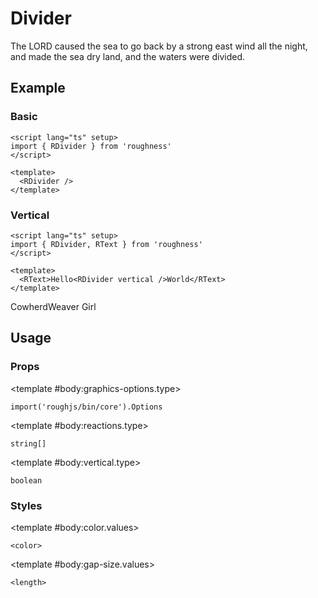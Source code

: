 <script lang="ts" setup>
import { RDetails, RDivider, RSpace, RTable, RText } from 'roughness'
</script>

# Divider

The LORD caused the sea to go back by a strong east wind all the night, and made the sea dry land, and the waters were divided.

## Example

### Basic

<RDetails>
  <template #summary>Show Code</template>

```vue
<script lang="ts" setup>
import { RDivider } from 'roughness'
</script>

<template>
  <RDivider />
</template>
```

</RDetails>

<RDivider />

### Vertical

<RDetails>
  <template #summary>Show Code</template>

```vue
<script lang="ts" setup>
import { RDivider, RText } from 'roughness'
</script>

<template>
  <RText>Hello<RDivider vertical />World</RText>
</template>
```

</RDetails>

<RText>Cowherd<RDivider vertical />Weaver Girl</RText>

## Usage

### Props

<RSpace overflow>
<RTable
  :columns="['name', 'type', 'default', 'description']"
  :rows="['graphics-options', 'reactions', 'vertical']"
>
  <template #body:*.name="{ row }">{{ row }}</template>

  <template #body:graphics-options.type>

  `import('roughjs/bin/core').Options`

  </template>
  <template #body:graphics-options.description>

  [Options for Rough.js](https://github.com/rough-stuff/rough/wiki#options).

  See [Graphics Configuration](/components/graphics#component-prop).

  </template>

  <template #body:reactions.type>

  `string[]`

  </template>
  <template #body:reactions.default>

  `[]`

  </template>
  <template #body:reactions.description>

  States that trigger graphics redrawing.

  See [Reactions](/guide/theme#reactions).

  </template>

  <template #body:vertical.type>

  `boolean`

  </template>
  <template #body:vertical.default>

  `false`

  </template>
  <template #body:vertical.description>
    Whether to display vertical divider.
  </template>
</RTable>
</RSpace>

### Styles

<RSpace overflow>
<RTable
  :columns="['name', 'values', 'default', 'description']"
  :rows="['color', 'gap-size']"
>
  <template #body:*.name="{ row }">--r-divider-{{ row }}</template>

  <template #body:color.values>

  `<color>`

  </template>
  <template #body:color.default>

  `var(--r-common-primary-color)`

  </template>
  <template #body:color.description>
    Color of the divider.
  </template>

  <template #body:gap-size.values>

  `<length>`

  </template>
  <template #body:gap-size.default>

  `12px`

  </template>
  <template #body:gap-size.description>
    Size of the divider gap.
  </template>
</RTable>
</RSpace>
